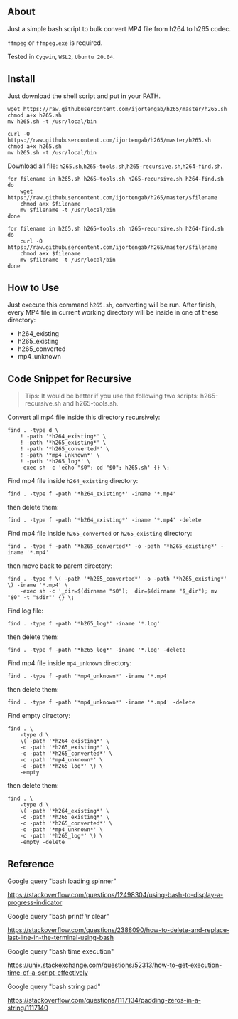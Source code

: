 ## About

Just a simple bash script to bulk convert MP4 file from h264 to h265 codec.

`ffmpeg` or `ffmpeg.exe` is required.

Tested in `Cygwin`, `WSL2`, `Ubuntu 20.04`.

## Install

Just download the shell script and put in your PATH.

```
wget https://raw.githubusercontent.com/ijortengab/h265/master/h265.sh
chmod a+x h265.sh
mv h265.sh -t /usr/local/bin
```

```
curl -O https://raw.githubusercontent.com/ijortengab/h265/master/h265.sh
chmod a+x h265.sh
mv h265.sh -t /usr/local/bin
```

Download all file: `h265.sh`,`h265-tools.sh`,`h265-recursive.sh`,`h264-find.sh`.

```
for filename in h265.sh h265-tools.sh h265-recursive.sh h264-find.sh
do
    wget https://raw.githubusercontent.com/ijortengab/h265/master/$filename
    chmod a+x $filename
    mv $filename -t /usr/local/bin
done
```

```
for filename in h265.sh h265-tools.sh h265-recursive.sh h264-find.sh
do
    curl -O https://raw.githubusercontent.com/ijortengab/h265/master/$filename
    chmod a+x $filename
    mv $filename -t /usr/local/bin
done
```

## How to Use

Just execute this command `h265.sh`, converting will be run. After finish, every
MP4 file in current working directory will be inside in one of these directory:

 - h264_existing
 - h265_existing
 - h265_converted
 - mp4_unknown

## Code Snippet for Recursive

> Tips: It would be better if you use the following two scripts:
> h265-recursive.sh and h265-tools.sh.

Convert all mp4 file inside this directory recursively:

```
find . -type d \
    ! -path '*h264_existing*' \
    ! -path '*h265_existing*' \
    ! -path '*h265_converted*' \
    ! -path '*mp4_unknown*' \
    ! -path '*h265_log*' \
    -exec sh -c 'echo "$0"; cd "$0"; h265.sh' {} \;
```

Find mp4 file inside `h264_existing` directory:

```
find . -type f -path '*h264_existing*' -iname '*.mp4'
```

then delete them:

```
find . -type f -path '*h264_existing*' -iname '*.mp4' -delete
```

Find mp4 file inside `h265_converted` or `h265_existing` directory:

```
find . -type f -path '*h265_converted*' -o -path '*h265_existing*' -iname '*.mp4'
```

then move back to parent directory:

```
find . -type f \( -path '*h265_converted*' -o -path '*h265_existing*' \) -iname '*.mp4' \
    -exec sh -c '_dir=$(dirname "$0");  dir=$(dirname "$_dir"); mv "$0" -t "$dir"' {} \;
```

Find log file:

```
find . -type f -path '*h265_log*' -iname '*.log'
```

then delete them:

```
find . -type f -path '*h265_log*' -iname '*.log' -delete
```

Find mp4 file inside `mp4_unknown` directory:

```
find . -type f -path '*mp4_unknown*' -iname '*.mp4'
```

then delete them:

```
find . -type f -path '*mp4_unknown*' -iname '*.mp4' -delete
```

Find empty directory:

```
find . \
    -type d \
    \( -path '*h264_existing*' \
    -o -path '*h265_existing*' \
    -o -path '*h265_converted*' \
    -o -path '*mp4_unknown*' \
    -o -path '*h265_log*' \) \
    -empty
```

then delete them:

```
find . \
    -type d \
    \( -path '*h264_existing*' \
    -o -path '*h265_existing*' \
    -o -path '*h265_converted*' \
    -o -path '*mp4_unknown*' \
    -o -path '*h265_log*' \) \
    -empty -delete
```

## Reference

Google query "bash loading spinner"

https://stackoverflow.com/questions/12498304/using-bash-to-display-a-progress-indicator

Google query "bash printf \r clear"

https://stackoverflow.com/questions/2388090/how-to-delete-and-replace-last-line-in-the-terminal-using-bash

Google query "bash time execution"

https://unix.stackexchange.com/questions/52313/how-to-get-execution-time-of-a-script-effectively

Google query "bash string pad"

https://stackoverflow.com/questions/1117134/padding-zeros-in-a-string/1117140
